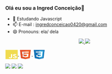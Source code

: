 ### Olá eu sou a Ingred Conceição👋



- 🌱 Estudando Javascript 
- 📫 E-mail : ingredconceicao0420@gmail.com
- 😄 Pronouns: ela/ dela

<div align="center">
  <a href="https://github.com/ingredconceicao">
  <img height="180em" src="https://github-readme-stats.vercel.app/api?username=ingredconceicao&show_icons=true&theme=dracula&include_all_commits=true&count_private=false"/>
  <img height="180em" src="https://github-readme-stats.vercel.app/api/top-langs/?username=ingredconceicao&layout=compact&langs_count=7&theme=dracula"/>
</div>

<div style="display: inline_block"><br>
  <img align="center" alt="ingred-Js" height="30" width="40" src="https://raw.githubusercontent.com/devicons/devicon/master/icons/javascript/javascript-plain.svg">
  <img align="center" alt="ingred-HTML" height="30" width="40" src="https://raw.githubusercontent.com/devicons/devicon/master/icons/html5/html5-original.svg">
  <img align="center" alt="ingred-CSS" height="30" width="40" src="https://raw.githubusercontent.com/devicons/devicon/master/icons/css3/css3-original.svg">
</div>

<div> 
 
  <a href="https://instagram.com/ingred_conceicao" target="_blank"><img src="https://img.shields.io/badge/-Instagram-%23E4405F?style=for-the-badge&logo=instagram&logoColor=white" target="_blank"></a>
  <a href = "mailto:ingred0420@gmail.com"><img src="https://img.shields.io/badge/-Gmail-%23333?style=for-the-badge&logo=gmail&logoColor=white" target="_blank"></a>
  <a href="https://www.linkedin.com/" target="_blank"><img src="https://img.shields.io/badge/-LinkedIn-%230077B5?style=for-the-badge&logo=linkedin&logoColor=white" target="_blank"></a> 

